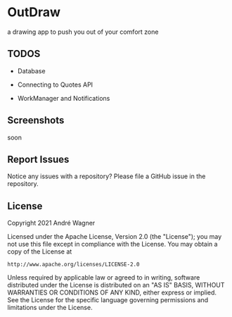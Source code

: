 # OutDraw
a drawing app to push you out of your comfort zone


## TODOS
- Database

- Connecting to Quotes API

- WorkManager and Notifications


## Screenshots

soon




## Report Issues
Notice any issues with a repository? Please file a GitHub issue in the repository.




## License
Copyright 2021 André Wagner

Licensed under the Apache License, Version 2.0 (the "License");
you may not use this file except in compliance with the License.
You may obtain a copy of the License at

    http://www.apache.org/licenses/LICENSE-2.0

Unless required by applicable law or agreed to in writing, software
distributed under the License is distributed on an "AS IS" BASIS,
WITHOUT WARRANTIES OR CONDITIONS OF ANY KIND, either express or implied.
See the License for the specific language governing permissions and
limitations under the License.